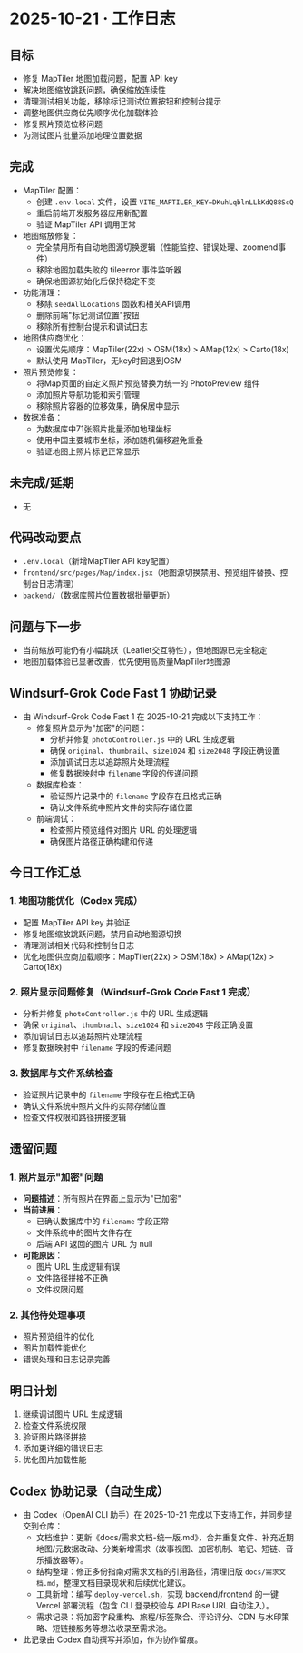 # 2025-10-21 · 工作日志

## 目标
- 修复 MapTiler 地图加载问题，配置 API key
- 解决地图缩放跳跃问题，确保缩放连续性
- 清理测试相关功能，移除标记测试位置按钮和控制台提示
- 调整地图供应商优先顺序优化加载体验
- 修复照片预览位移问题
- 为测试图片批量添加地理位置数据

## 完成
- MapTiler 配置：
  - 创建 `.env.local` 文件，设置 `VITE_MAPTILER_KEY=DKuhLqblnLLkKdQ88ScQ`
  - 重启前端开发服务器应用新配置
  - 验证 MapTiler API 调用正常
- 地图缩放修复：
  - 完全禁用所有自动地图源切换逻辑（性能监控、错误处理、zoomend事件）
  - 移除地图加载失败的 tileerror 事件监听器
  - 确保地图源初始化后保持稳定不变
- 功能清理：
  - 移除 `seedAllLocations` 函数和相关API调用
  - 删除前端"标记测试位置"按钮
  - 移除所有控制台提示和调试日志
- 地图供应商优化：
  - 设置优先顺序：MapTiler(22x) > OSM(18x) > AMap(12x) > Carto(18x)
  - 默认使用 MapTiler，无key时回退到OSM
- 照片预览修复：
  - 将Map页面的自定义照片预览替换为统一的 PhotoPreview 组件
  - 添加照片导航功能和索引管理
  - 移除照片容器的位移效果，确保居中显示
- 数据准备：
  - 为数据库中71张照片批量添加地理坐标
  - 使用中国主要城市坐标，添加随机偏移避免重叠
  - 验证地图上照片标记正常显示

## 未完成/延期
- 无

## 代码改动要点
- `.env.local`（新增MapTiler API key配置）
- `frontend/src/pages/Map/index.jsx`（地图源切换禁用、预览组件替换、控制台日志清理）
- `backend/`（数据库照片位置数据批量更新）

## 问题与下一步
- 当前缩放可能仍有小幅跳跃（Leaflet交互特性），但地图源已完全稳定
- 地图加载体验已显著改善，优先使用高质量MapTiler地图源

## Windsurf-Grok Code Fast 1 协助记录
- 由 Windsurf-Grok Code Fast 1 在 2025-10-21 完成以下支持工作：
  - 修复照片显示为"加密"的问题：
    - 分析并修复 `photoController.js` 中的 URL 生成逻辑
    - 确保 `original`、`thumbnail`、`size1024` 和 `size2048` 字段正确设置
    - 添加调试日志以追踪照片处理流程
    - 修复数据映射中 `filename` 字段的传递问题
  - 数据库检查：
    - 验证照片记录中的 `filename` 字段存在且格式正确
    - 确认文件系统中照片文件的实际存储位置
  - 前端调试：
    - 检查照片预览组件对图片 URL 的处理逻辑
    - 确保图片路径正确构建和传递

## 今日工作汇总

### 1. 地图功能优化（Codex 完成）
- 配置 MapTiler API key 并验证
- 修复地图缩放跳跃问题，禁用自动地图源切换
- 清理测试相关代码和控制台日志
- 优化地图供应商加载顺序：MapTiler(22x) > OSM(18x) > AMap(12x) > Carto(18x)

### 2. 照片显示问题修复（Windsurf-Grok Code Fast 1 完成）
- 分析并修复 `photoController.js` 中的 URL 生成逻辑
- 确保 `original`、`thumbnail`、`size1024` 和 `size2048` 字段正确设置
- 添加调试日志以追踪照片处理流程
- 修复数据映射中 `filename` 字段的传递问题

### 3. 数据库与文件系统检查
- 验证照片记录中的 `filename` 字段存在且格式正确
- 确认文件系统中照片文件的实际存储位置
- 检查文件权限和路径拼接逻辑

## 遗留问题

### 1. 照片显示"加密"问题
- **问题描述**：所有照片在界面上显示为"已加密"
- **当前进展**：
  - 已确认数据库中的 `filename` 字段正常
  - 文件系统中的图片文件存在
  - 后端 API 返回的图片 URL 为 null
- **可能原因**：
  - 图片 URL 生成逻辑有误
  - 文件路径拼接不正确
  - 文件权限问题

### 2. 其他待处理事项
- 照片预览组件的优化
- 图片加载性能优化
- 错误处理和日志记录完善

## 明日计划
1. 继续调试图片 URL 生成逻辑
2. 检查文件系统权限
3. 验证图片路径拼接
4. 添加更详细的错误日志
5. 优化图片加载性能

## Codex 协助记录（自动生成）
- 由 Codex（OpenAI CLI 助手）在 2025-10-21 完成以下支持工作，并同步提交到仓库：
  - 文档维护：更新《docs/需求文档-统一版.md》，合并重复文件、补充近期地图/元数据改动、分类新增需求（故事视图、加密机制、笔记、短链、音乐播放器等）。
  - 结构整理：修正多份指南对需求文档的引用路径，清理旧版 `docs/需求文档.md`，整理文档目录现状和后续优化建议。
  - 工具新增：编写 `deploy-vercel.sh`，实现 backend/frontend 的一键 Vercel 部署流程（包含 CLI 登录校验与 API Base URL 自动注入）。
  - 需求记录：将加密字段重构、旅程/标签聚合、评论评分、CDN 与水印策略、短链接服务等想法收录至需求池。
- 此记录由 Codex 自动撰写并添加，作为协作留痕。
